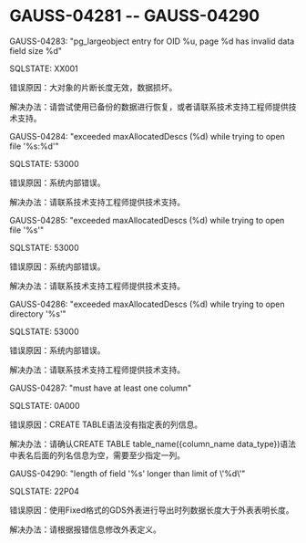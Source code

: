 # GAUSS-04281 -- GAUSS-04290

GAUSS-04283: "pg\_largeobject entry for OID %u, page %d has invalid data field size %d"

SQLSTATE: XX001

错误原因：大对象的片断长度无效，数据损坏。

解决办法：请尝试使用已备份的数据进行恢复，或者请联系技术支持工程师提供技术支持。

GAUSS-04284: "exceeded maxAllocatedDescs \(%d\) while trying to open file '%s:%d'"

SQLSTATE: 53000

错误原因：系统内部错误。

解决办法：请联系技术支持工程师提供技术支持。

GAUSS-04285: "exceeded maxAllocatedDescs \(%d\) while trying to open file '%s'"

SQLSTATE: 53000

错误原因：系统内部错误。

解决办法：请联系技术支持工程师提供技术支持。

GAUSS-04286: "exceeded maxAllocatedDescs \(%d\) while trying to open directory '%s'"

SQLSTATE: 53000

错误原因：系统内部错误。

解决办法：请联系技术支持工程师提供技术支持。

GAUSS-04287: "must have at least one column"

SQLSTATE: 0A000

错误原因：CREATE TABLE语法没有指定表的列信息。

解决办法：请确认CREATE TABLE table\_name\(\{column\_name data\_type\}\)语法中表名后面的列名信息为空，需要至少指定一列。

GAUSS-04290: "length of field '%s' longer than limit of \\'%d\\'"

SQLSTATE: 22P04

错误原因：使用Fixed格式的GDS外表进行导出时列数据长度大于外表表明长度。

解决办法：请根据报错信息修改外表定义。

